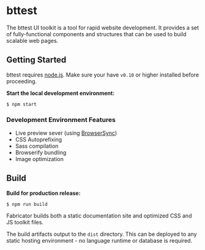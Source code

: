 # bttest

The bttest UI toolkit is a tool for rapid website development. It provides a set of fully-functional components and structures that can be used to build scalable web pages.

## Getting Started

bttest requires [node.js](http://nodejs.org). Make sure your have `v0.10` or higher installed before proceeding.

**Start the local development environment:**

`$ npm start`

### Development Environment Features

- Live preview sever (using [BrowserSync](http://www.browsersync.io/))
- CSS Autoprefixing
- Sass compilation
- Browserify bundling
- Image optimization

## Build

**Build for production release:**

`$ npm run build`

Fabricator builds both a static documentation site and optimized CSS and JS toolkit files.

The build artifacts output to the `dist` directory. This can be deployed to any static hosting environment - no language runtime or database is required.
